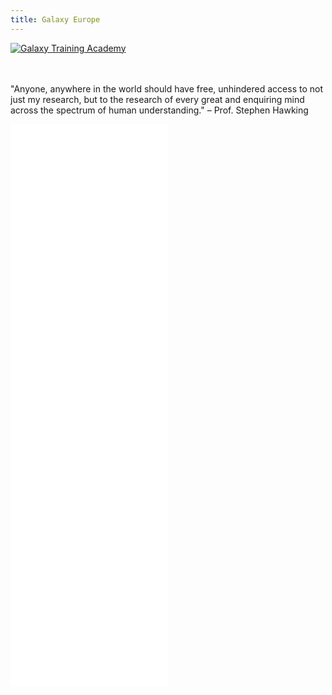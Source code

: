 ```yaml
---
title: Galaxy Europe
---
```


<slot name="/bare/eu/usegalaxy/notices" />

<!--
<Carousel />
-->

<div class="text-center mt-5">
    <a href="https://galaxyproject.org/news/2024-05-29-galaxy-training-academy-call-contribution"target=”_blank”>
        <img src="/images/call_for_trainers.png" alt="Galaxy Training Academy" />
    </a>
</div>
<br/>
<br/>

"Anyone, anywhere in the world should have free, unhindered access to not just my research, but to the research of every great and enquiring mind across the spectrum of human understanding." – Prof. Stephen Hawking

<iframe title="Recent Galaxy Europe news" height="450"
 class="resize-y" src="/bare/eu/latest/news/" scrolling="no"
 style="width: 50%; border: none; vertical-align: top">
</iframe>
<iframe title="Recent Galaxy Europe events" height="450"
 class="resize-y" src="/bare/eu/latest/events/" scrolling="no"
 style="width: 50%; border: none; vertical-align: top">
</iframe>

<p></p>

<slot name="/eu/main1" />
<slot name="/eu/main2" />

<slot name="/eu/common/data-policy" />

<p></p>

<footer>
<slot name="/eu/site-footer" />
</footer>
